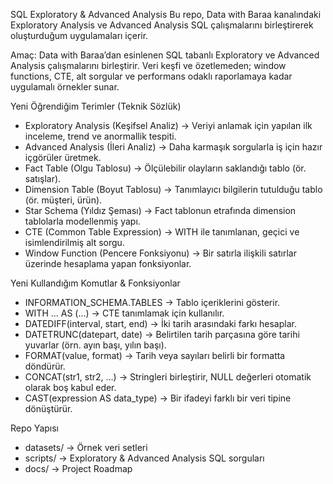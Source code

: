 SQL Exploratory & Advanced Analysis
Bu repo, Data with Baraa kanalındaki Exploratory Analysis ve Advanced Analysis SQL çalışmalarını birleştirerek oluşturduğum uygulamaları içerir.

Amaç: Data with Baraa’dan esinlenen SQL tabanlı Exploratory ve Advanced Analysis çalışmalarını birleştirir. Veri keşfi ve özetlemeden; window functions, CTE, alt sorgular ve performans odaklı raporlamaya kadar uygulamalı örnekler sunar.

Yeni Öğrendiğim Terimler (Teknik Sözlük)
  - Exploratory Analysis (Keşifsel Analiz) → Veriyi anlamak için yapılan ilk inceleme, trend ve anormallik tespiti.
  - Advanced Analysis (İleri Analiz) → Daha karmaşık sorgularla iş için hazır içgörüler üretmek.
  - Fact Table (Olgu Tablosu) → Ölçülebilir olayların saklandığı tablo (ör. satışlar).
  - Dimension Table (Boyut Tablosu) → Tanımlayıcı bilgilerin tutulduğu tablo (ör. müşteri, ürün).
  - Star Schema (Yıldız Şeması) → Fact tablonun etrafında dimension tablolarla modellenmiş yapı.
  - CTE (Common Table Expression) → WITH ile tanımlanan, geçici ve isimlendirilmiş alt sorgu.
  - Window Function (Pencere Fonksiyonu) → Bir satırla ilişkili satırlar üzerinde hesaplama yapan fonksiyonlar.

Yeni Kullandığım Komutlar & Fonksiyonlar
  - INFORMATION_SCHEMA.TABLES → Tablo içeriklerini gösterir.
  - WITH ... AS (...) → CTE tanımlamak için kullanılır.
  - DATEDIFF(interval, start, end) → İki tarih arasındaki farkı hesaplar.
  - DATETRUNC(datepart, date) → Belirtilen tarih parçasına göre tarihi yuvarlar (örn. ayın başı, yılın başı).
  - FORMAT(value, format) → Tarih veya sayıları belirli bir formatta döndürür.
  - CONCAT(str1, str2, ...) → Stringleri birleştirir, NULL değerleri otomatik olarak boş kabul eder.
  - CAST(expression AS data_type) → Bir ifadeyi farklı bir veri tipine dönüştürür.

Repo Yapısı
  - datasets/ → Örnek veri setleri
  - scripts/ → Exploratory & Advanced Analysis SQL sorguları
  - docs/ → Project Roadmap
